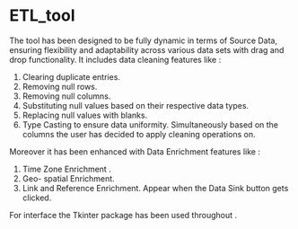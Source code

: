 # ETL_tool
The tool has been designed to be fully dynamic in terms of Source Data, ensuring flexibility and adaptability across various data sets with drag and drop functionality.
It includes data cleaning features like :
1. Clearing duplicate entries.
2. Removing null rows.
3. Removing null columns.
4. Substituting null values based on their respective data types.
5. Replacing null values with blanks.
6. Type Casting to ensure data uniformity.
Simultaneously based on the columns the user has decided to apply cleaning operations on.

Moreover it has been enhanced with Data Enrichment features like :
1. Time Zone Enrichment .
2. Geo- spatial Enrichment.
3. Link and Reference Enrichment.
Appear when the Data Sink button gets clicked.

For interface the Tkinter package has been used throughout .
